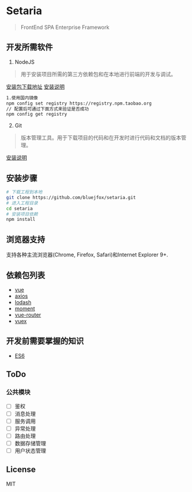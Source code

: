 # Setaria

> FrontEnd SPA Enterprise Framework

## 开发所需软件

1. NodeJS
> 用于安装项目所需的第三方依赖包和在本地进行前端的开发与调试。

  [安装包下载地址](https://nodejs.org/zh-cn/download/)
  [安装说明](http://www.runoob.com/nodejs/nodejs-install-setup.html)

``` bash
1.使用国内镜像
npm config set registry https://registry.npm.taobao.org
// 配置后可通过下面方式来验证是否成功
npm config get registry
```

2. Git
> 版本管理工具。用于下载项目的代码和在开发时进行代码和文档的版本管理。

  [安装说明](https://git-scm.com/book/zh/v2/%E8%B5%B7%E6%AD%A5-%E5%AE%89%E8%A3%85-Git)

## 安装步骤
``` bash
# 下载工程到本地
git clone https://github.com/bluejfox/setaria.git
# 进入工程目录
cd setaria
# 安装项目依赖
npm install
```
## 浏览器支持
支持各种主流浏览器(Chrome, Firefox, Safari)和Internet Explorer 9+.

## 依赖包列表
* [vue](https://github.com/vuejs/vue)
* [axios](https://github.com/mzabriskie/axios)
* [lodash](https://lodash.com/)
* [moment](https://momentjs.com/)
* [vue-router](https://github.com/vuejs/vue-router)
* [vuex](https://github.com/vuejs/vuex)

## 开发前需要掌握的知识
* [ES6](http://es6.ruanyifeng.com/)

## ToDo

### 公共模块
- [ ] 鉴权
- [ ] 消息处理
- [ ] 服务调用
- [ ] 异常处理
- [ ] 路由处理
- [ ] 数据存储管理
- [ ] 用户状态管理

## License
MIT
